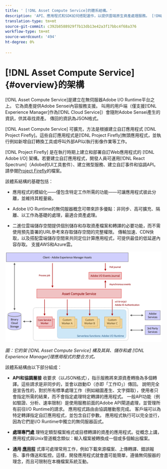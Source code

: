 ```yaml
---
title: ' [!DNL Asset Compute Service]的體系結構。'
description: 'API、應用程式和SDK如何搭配運作，以提供雲端原生資產處理服務。 [!DNL Asset Compute Service] '
translation-type: tm+mt
source-git-commit: c392b8588929f7b13db13e42a3f17bbc4f68a376
workflow-type: tm+mt
source-wordcount: '494'
ht-degree: 0%

---
```



# [!DNL Asset Compute Service] {#overview}的架構

[!DNL Asset Compute Service]是建立在無伺服器Adobe I/O Runtime平台之上。 它為資產提供Adobe Sensei內容服務支援。 叫用的用戶端（僅支援[!DNL Experience Manager]作為[!DNL Cloud Service]）會隨附Adobe Sensei產生的資訊，供其尋找資產。 傳回的資訊為JSON格式。

[!DNL Asset Compute Service] 可擴充，方法是根據建立自訂應用程式 [!DNL Project Firefly]。這些自訂應用程式是[!DNL Project Firefly]無頭應用程式，並執行例如新增自訂轉換工具或呼叫外部API以執行影像作業等工作。

[!DNL Project Firefly] 是在執行時期上建立和部署自訂Web應用程式的 [!DNL Adobe I/O] 架構。若要建立自訂應用程式，開發人員可運用[!DNL React Spectrum]（Adobe的UI工具套件）、建立微型服務、建立自訂事件和協調API。 請參閱[Project Firefly](https://www.adobe.io/apis/experienceplatform/project-firefly/docs.html)的檔案。

該體系結構的基礎包括：

* 應用程式的模組化——僅包含特定工作所需的功能——可讓應用程式彼此分離，並維持其輕量級。

* Adobe I/O Runtime的無伺服器概念可帶來許多優點：非同步、高可擴充、隔離、以工作為基礎的處理，最適合資產處理。

* 二進位雲端儲存空間提供個別儲存和存取資產檔案和轉譯的必要功能，而不需使用預先簽署的URL參考來存取儲存空間的完整權限。 傳輸加速、CDN快取，以及搭配雲端儲存空間來共同定位計算應用程式，可提供最佳的低延遲內容存取。 支援AWS和Azure雲。

![資產計算服務體系結構](assets/architecture-diagram.png)

*圖：它的架 [!DNL Asset Compute Service] 構及其與、儲存和處 [!DNL Experience Manager]理應用程式的整合方式。*

該體系結構由以下部分組成：

* **API和協調層接** 收要求（以JSON格式），指示服務將來源資產轉換為多個轉譯。這些請求是非同步的，並會以啟動ID（亦即「工作ID」）傳回。 說明完全是宣告性的，對於所有標準處理工作（例如縮圖產生、文字擷取），使用者只會指定所需的結果，而不會指定處理特定轉譯的應用程式。 一般API功能（例如驗證、分析、速率限制）是使用服務前面的Adobe API閘道處理，並管理所有前往I/O Runtime的請求。 應用程式路由由協調層動態完成。 客戶端可以為特定轉譯指定自訂應用程式，並包含自訂參數。 應用程式執行可以完全並行，因為它們是I/O Runtime中獨立的無伺服器函式。

* **處理專門處** 理特定類型檔案格式或目標轉譯的資產的應用程式。從概念上講，應用程式與Unix管道概念類似：輸入檔案被轉換成一個或多個輸出檔案。

* **通用 [應用程](https://github.com/adobe/asset-compute-sdk)** 式庫可處理常用工作，例如下載來源檔案、上傳轉譯、錯誤報告、事件傳送和監控。這樣，開發應用程式就會盡可能簡單，遵循無伺服器的理念，而且可限制在本機檔案系統互動。

<!-- TBD:

* About the YAML file?
* See [https://github.com/AdobeDocs/project-firefly/blob/master/getting_started/first_app.md#5-anatomy-of-a-project-firefly-application](https://github.com/AdobeDocs/project-firefly/blob/master/getting_started/first_app.md#5-anatomy-of-a-project-firefly-application).

* minimize description to custom applications
* remove all internal stuff (e.g. Photoshop application, API Gateway) from text and diagram
* update diagram to focus on 3rd party custom applications ONLY
* Explain important transactions/handshakes?
* Flow of assets/control? See the illustration on the Nui diagrams wiki.
* Illustrations. See the SVG shared by Alex.
* Exceptions? Limitations? Call-outs? Gotchas?
* Do we want to add what basic processing is not available currently, that is expected by existing AEM customers?
-->
